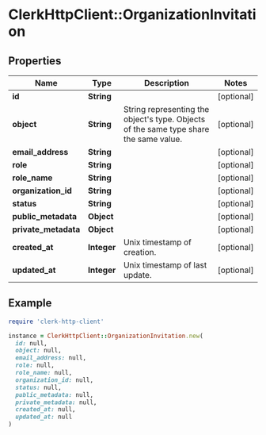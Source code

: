 # ClerkHttpClient::OrganizationInvitation

## Properties

| Name | Type | Description | Notes |
| ---- | ---- | ----------- | ----- |
| **id** | **String** |  | [optional] |
| **object** | **String** | String representing the object&#39;s type. Objects of the same type share the same value.  | [optional] |
| **email_address** | **String** |  | [optional] |
| **role** | **String** |  | [optional] |
| **role_name** | **String** |  | [optional] |
| **organization_id** | **String** |  | [optional] |
| **status** | **String** |  | [optional] |
| **public_metadata** | **Object** |  | [optional] |
| **private_metadata** | **Object** |  | [optional] |
| **created_at** | **Integer** | Unix timestamp of creation. | [optional] |
| **updated_at** | **Integer** | Unix timestamp of last update. | [optional] |

## Example

```ruby
require 'clerk-http-client'

instance = ClerkHttpClient::OrganizationInvitation.new(
  id: null,
  object: null,
  email_address: null,
  role: null,
  role_name: null,
  organization_id: null,
  status: null,
  public_metadata: null,
  private_metadata: null,
  created_at: null,
  updated_at: null
)
```

